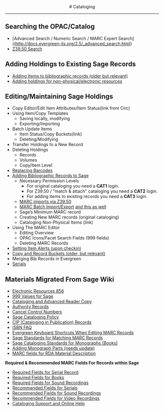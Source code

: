 <center>
# Cataloging
</center>
<hr size=2>

## Searching the OPAC/Catalog
* [Advanced Search / Numeric Search / MARC Expert Search]((http://docs.evergreen-ils.org/2.5/_advanced_search.html)
* [Z39.50 Search](http://docs.sitka.bclibraries.ca/Sitka/current/html/MARC_Z39.50.html)

## Adding Holdings to Existing Sage Records
* [Adding Items to bibliographic records (older but relevant)](http://docs.evergreen-ils.org/2.1/html/adding_holdings.html)
* [Adding holdings for non-physical/electronic resources](http://docs.evergreen-ils.org/2.5/_cataloging_electronic_resources_8201_8212_8201_finding_them_in_catalog_searches.html)

## Editing/Maintaining Sage Holdings
* Copy Editor/Edit Item Attributes/Item Status(link from Circ)
* Using Item/Copy Templates
	* Saving locally, modifying 
	* Exporting/Importing
* Batch Update Items
	* Item Status/Copy Buckets(link)
	* Deleting/Modifying
* Transfer Holdings to a New Record
* Deleting Holdings
	* Records
	* Volumes
	* Copy/Item Level
* [Replacing Barcodes](http://docs.evergreen-ils.org/2.5/_lost_library_cards.html)
* [Adding Bibliographic Records to Sage]()
	* Necessary Permission Levels
		- For original cataloging you need a <b>CAT1</b> login.
		- For Z39.50 / "match & attach" cataloging you need a <b>CAT2</b> login.
		- For adding items to existing records you need a <b>CAT3</b> login.
	* [MARC imports via Z39.50](http://docs.sitka.bclibraries.ca/Sitka/current/html/MARC_Z39.50.html)
	* [MARC Batch Import/Export](http://docs.evergreen-ils.org/2.5/_batch_importing_marc_records.html) [and this as well](http://docs.evergreen-ils.org/2.5/_importing_materials_in_the_staff_client.html#_staff_client_batch_record_imports)
	* Sage’s Minimum MARC record
	* Creating New MARC records (original cataloging)
	* Cataloging Non-Physical Items (link)
* Using The MARC Editor
	* Editing Overview
	* OPAC Icons/Facet Search Fields (999 fields)
	* Deleting MARC Records
* [Setting Item Alerts (upon checkin)](http://docs.evergreen-ils.org/2.5/itemstatus.html#_item_alerts)
* [Copy and Record Buckets (older, but relevant)](http://docs.evergreen-ils.org/2.1/html/buckets.html)
* Merging Bib Records in Evergreen
* [Serials](http://docs.evergreen-ils.org/2.5/_serials_2.html)
	
## Materials Migrated From Sage Wiki
* [Electronic Resources 856](/cat_materials_migrated/#catm_856)
* [999 Values for Sage](/cat_materials_migrated/#catm_999)
* [Cataloging and Advanced Reader Copy](/cat_materials_migrated/#catm_arc)
* [Authority Records](/cat_materials_migrated/#catm_authority_records)
* [Cancel Control Numbers](/cat_materials_migrated/#catm_cancel_control_numbers)
* [Sage Cataloging Policy](/cat_materials_migrated/#catm_cat_policy)
* [CIP (Cataloging in Publication) Records](/cat_materials_migrated/#catm_cip_records)
* [ISBN FAQ](/cat_materials_migrated/#catm_isbn_faq)
* [Evergreen Keyboard Shortcuts When Editing MARC Records](/cat_materials_migrated/#catm_keyboard_commands)
* [Sage Standards for Matching MARC Records](/cat_materials_migrated/#catm_matching_standards)
* [Sage Cataloging Standards for Monographs (Books)](/cat_materials_migrated/#catm_monograph_standards)
* [Adding Monograph Parts (needs update)](/cat_materials_migrated/#catm_multipart_holdings)
* [MARC fields for RDA Material Description](/cat_materials_migrated/#catm_rda_material_type)

<b>Required & Recommended MARC Fields For Records within Sage</b>

* [Required Fields for Serial Record](/cat_materials_migrated/#catm_required_fields_serial)
* [Required Fields for Books](/cat_materials_migrated/#catm_required_fields_book)
* [Required Fields for Sound Recordings](/cat_materials_migrated/#catm_required_fields_sound_rec)
* [Recommended Fields for Serials](/cat_materials_migrated/#catm_serial_standards)
* [Recommended Fields for Sound Recordings](/cat_materials_migrated/#catm_sound_rec_standards)
* [Recommended Fields for Video Recordings](/cat_materials_migrated/#catm_video_rec_standards)
* [Cataloging Support and Online Help](/cat_materials_migrated/#catm_support_and_online_help)